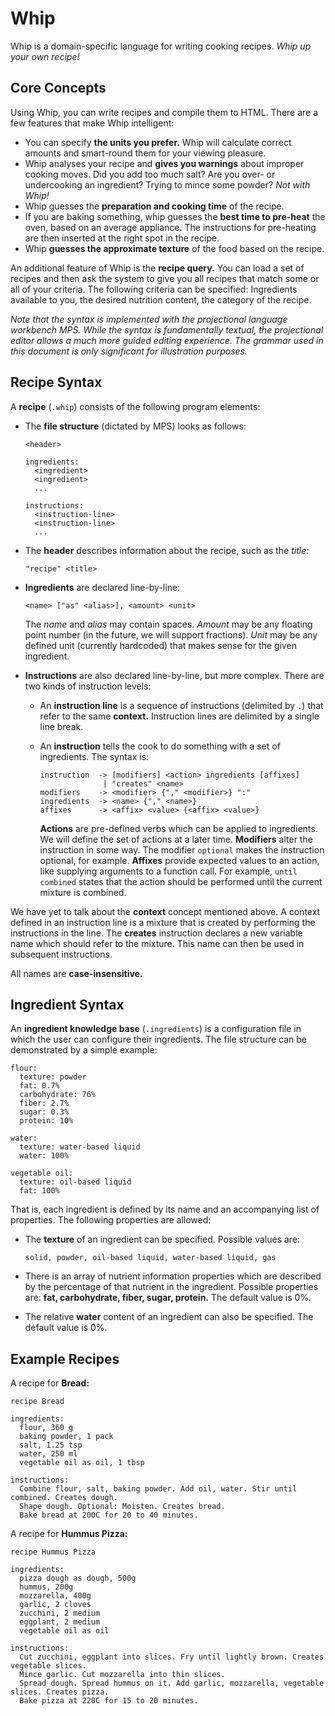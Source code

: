 # Whip

Whip is a domain-specific language for writing cooking recipes. *Whip up your own recipe!*



## Core Concepts

Using Whip, you can write recipes and compile them to HTML. There are a few features that make Whip intelligent:

- You can specify **the units you prefer.** Whip will calculate correct amounts and smart-round them for your viewing pleasure.
- Whip analyses your recipe and **gives you warnings** about improper cooking moves. Did you add too much salt? Are you over- or undercooking an ingredient? Trying to mince some powder? *Not with Whip!*
- Whip guesses the **preparation and cooking time** of the recipe.
- If you are baking something, whip guesses the **best time to pre-heat** the oven, based on an average appliance. The instructions for pre-heating are then inserted at the right spot in the recipe.
- Whip **guesses the approximate texture** of the food based on the recipe.

An additional feature of Whip is the **recipe query.** You can load a set of recipes and then ask the system to give you all recipes that match some or all of your criteria. The following criteria can be specified: Ingredients available to you, the desired nutrition content, the category of the recipe.

*Note that the syntax is implemented with the projectional language workbench MPS. While the syntax is fundamentally textual, the projectional editor allows a much more guided editing experience. The grammar used in this document is only significant for illustration purposes.* 



## Recipe Syntax

A **recipe** (`.whip`) consists of the following program elements:

- The **file structure** (dictated by MPS) looks as follows:

  ```
  <header>

  ingredients:
    <ingredient>
    <ingredient>
    ...

  instructions:
    <instruction-line>
    <instruction-line>
    ...
  ```

- The **header** describes information about the recipe, such as the *title:*

  ```
  "recipe" <title>
  ```

- **Ingredients** are declared line-by-line:

  ```
  <name> ["as" <alias>], <amount> <unit>
  ```

  The *name* and *alias* may contain spaces. *Amount* may be any floating point number (in the future, we will support fractions). *Unit* may be any defined unit (currently hardcoded) that makes sense for the given ingredient.

- **Instructions** are also declared line-by-line, but more complex. There are two kinds of instruction levels:

  - An **instruction line** is a sequence of instructions (delimited by `.`) that refer to the same **context.** Instruction lines are delimited by a single line break.

  - An **instruction** tells the cook to do something with a set of ingredients. The syntax is:

    ```
    instruction  -> [modifiers] <action> ingredients [affixes]
                  | "creates" <name>
    modifiers    -> <modifier> {"," <modifier>} ":"
    ingredients  -> <name> {"," <name>}
    affixes      -> <affix> <value> {<affix> <value>}
    ```

    **Actions** are pre-defined verbs which can be applied to ingredients. We will define the set of actions at a later time. **Modifiers** alter the instruction in some way. The modifier `optional` makes the instruction optional, for example. **Affixes** provide expected values to an action, like supplying arguments to a function call. For example,  `until combined` states that the action should be performed until the current mixture is combined.

We have yet to talk about the **context** concept mentioned above. A context defined in an instruction line is a mixture that is created by performing the instructions in the line. The **creates** instruction declares a new variable name which should refer to the mixture. This name can then be used in subsequent instructions.

All names are **case-insensitive.**



## Ingredient Syntax

An **ingredient knowledge base** (`.ingredients`) is a configuration file in which the user can configure their ingredients. The file structure can be demonstrated by a simple example:

```
flour:
  texture: powder
  fat: 0.7%
  carbohydrate: 76%
  fiber: 2.7%
  sugar: 0.3%
  protein: 10%

water:
  texture: water-based liquid
  water: 100%

vegetable oil:
  texture: oil-based liquid
  fat: 100%
```

That is, each ingredient is defined by its name and an accompanying list of properties. The following properties are allowed:

- The **texture** of an ingredient can be specified. Possible values are:

  ```
  solid, powder, oil-based liquid, water-based liquid, gas
  ```

- There is an array of nutrient information properties which are described by the percentage of that nutrient in the ingredient. Possible properties are: **fat, carbohydrate, fiber, sugar, protein.** The default value is 0%.

- The relative **water** content of an ingredient can also be specified. The default value is 0%.





## Example Recipes

A recipe for **Bread:**

```
recipe Bread

ingredients:
  flour, 360 g
  baking powder, 1 pack
  salt, 1.25 tsp
  water, 250 ml
  vegetable oil as oil, 1 tbsp

instructions:
  Combine flour, salt, baking powder. Add oil, water. Stir until combined. Creates dough.
  Shape dough. Optional: Moisten. Creates bread.
  Bake bread at 200C for 20 to 40 minutes.
```

A recipe for **Hummus Pizza:**

```
recipe Hummus Pizza

ingredients:
  pizza dough as dough, 500g
  hummus, 200g
  mozzarella, 400g
  garlic, 2 cloves
  zucchini, 2 medium
  eggplant, 2 medium
  vegetable oil as oil

instructions:
  Cut zucchini, eggplant into slices. Fry until lightly brown. Creates vegetable slices.
  Mince garlic. Cut mozzarella into thin slices.
  Spread dough. Spread hummus on it. Add garlic, mozzarella, vegetable slices. Creates pizza.
  Bake pizza at 220C for 15 to 20 minutes.
```

